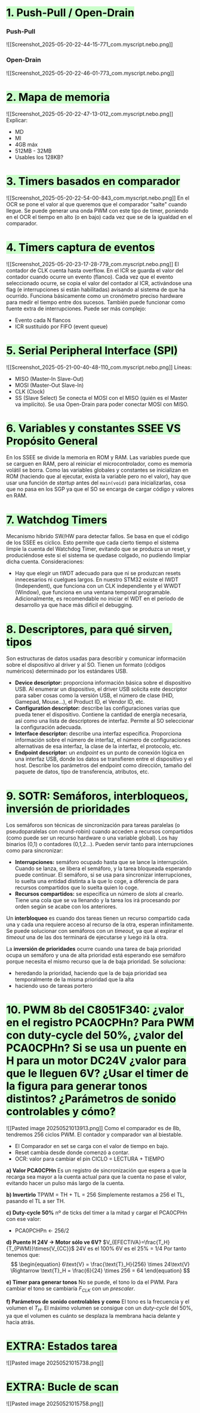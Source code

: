# <mark style="background: #CAFECAFE;">1. Push-Pull / Open-Drain</mark>
### Push-Pull
![[Screenshot_2025-05-20-22-44-15-771_com.myscript.nebo.png]]

### Open-Drain
![[Screenshot_2025-05-20-22-46-01-773_com.myscript.nebo.png]]
# <mark style="background: #CAFECAFE;">2. Mapa de memoria</mark>
![[Screenshot_2025-05-20-22-47-13-012_com.myscript.nebo.png]]
Explicar:
- MD
- MI
- 4GB máx
- 512MB - 32MB
- Usables los 128KB?
# <mark style="background: #CAFECAFE;">3. Timers basados en comparador</mark>
![[Screenshot_2025-05-20-22-54-00-843_com.myscript.nebo.png]]
En el OCR se pone el valor al que queremos que el comparador "salte" cuando llegue. Se puede generar una onda PWM con este tipo de timer, poniendo en el OCR el tiempo en alto (o en bajo) cada vez que se de la igualdad en el comparador.
# <mark style="background: #CAFECAFE;">4. Timers captura de eventos</mark>
![[Screenshot_2025-05-20-23-17-28-779_com.myscript.nebo.png]]
El contador de CLK cuenta hasta overflow. En el ICR se guarda el valor del contador cuando ocurre un evento (flanco). Cada vez que el evento seleccionado ocurre, se copia el valor del contador al ICR, activándose una flag (e interrupciones si están habilitadas) avisando al sistema de que ha ocurrido. Funciona básicamente como un cronómetro preciso hardware para medir el tiempo entre dos sucesos. También puede funcionar como fuente extra de interrupciones. Puede ser más complejo:
- Evento cada N flancos
- ICR sustituido por FIFO (event queue)
# <mark style="background: #CAFECAFE;">5. Serial Peripheral Interface (SPI)</mark>
![[Screenshot_2025-05-21-00-40-48-110_com.myscript.nebo.png]]
Líneas:
- MISO (Master-In Slave-Out)
- MOSI (Master-Out Slave-In)
- CLK (Clock)
- SS (Slave Select)
Se conecta el MOSI con el MISO (quién es el Master va implícito). Se usa Open-Drain para poder conectar MOSI con MISO.
# <mark style="background: #CAFECAFE;">6. Variables y constantes SSEE VS Propósito General</mark>
En los SSEE se divide la memoria en ROM y RAM. Las variables puede que se carguen en RAM, pero al reiniciar el microcontrolador, como es memoria volátil se borra. Como las variables globales y constantes se inicializan en ROM (haciendo que al ejecutar, exista la variable pero no el valor), hay que usar una función de _startup_ antes del `main(void)` para inicializarlas, cosa que no pasa en los SGP ya que el SO se encarga de cargar código y valores en RAM.
# <mark style="background: #CAFECAFE;">7. Watchdog Timers</mark>
Mecanismo híbrido SW/HW para detectar fallos. Se basa en que el código de los SSEE es cíclico. Esto permite que cada cierto tiempo el sistema limpie la cuenta del Watchdog Timer, evitando que se produzca un reset, y produciéndose este si el sistema se quedase colgado, no pudiendo limpiar dicha cuenta. Consideraciones:
- Hay que elegir un tWDT adecuado para que ni se produzcan resets innecesarios ni cuelgues largos. 
En nuestro STM32 existe el IWDT (Independent), que funciona con un CLK independiente y el WWDT (Window), que funciona en una ventana temporal programable. Adicionalmente, es recomendable no iniciar el WDT en el periodo de desarrollo ya que hace más difícil el debugging.
# <mark style="background: #CAFECAFE;">8. Descriptores, para qué sirven, tipos</mark>
Son estructuras de datos usadas para describir y comunicar información sobre el dispositivo al driver y al SO. Tienen un formato (códigos numéricos) determinado por los estándares USB.
- **Device descriptor:** proporciona información básica sobre el dispositivo USB. Al enumerar un dispositivo, el driver USB solicita este descriptor para saber cosas como la versión USB, el número de clase (HID, Gamepad, Mouse...), el Product ID, el Vendor ID, etc.
- **Configuration descriptor:** describe las configuraciones varias que pueda tener el dispositivo. Contiene la cantidad de energía necesaria, así como una lista de descriptores de interfaz. Permite al SO seleccionar la configuración adecuada.
- **Interface descriptor:** describe una interfaz específica. Proporciona información sobre el número de interfaz, el número de configuraciones alternativas de esa interfaz, la clase de la interfaz, el protocolo, etc.
- **Endpoint descriptor:** un _endpoint_ es un punto de conexión lógica en una interfaz USB, donde los datos se transfieren entre el dispositivo y el host. Describe los parámetros del endpoint como dirección, tamaño del paquete de datos, tipo de transferencia, atributos, etc.
# <mark style="background: #CAFECAFE;">9.       SOTR: Semáforos, interbloqueos, inversión de prioridades</mark>
Los semáforos son técnicas de sincronización para tareas paralelas (o pseudoparalelas con round-robin) cuando acceden a recursos compartidos (como puede ser un recurso hardware o una variable global). Los hay binarios (0,1) o contadores (0,1,2...). Pueden servir tanto para interrupciones como para sincronizar:
- **Interrupciones:** semáforo ocupado hasta que se lance la interrupción. Cuando se lanza, se libera el semáforo, y la tarea bloqueada esperando puede continuar. El semáforo, si se usa para sincronizar interrupciones, lo suelta una entidad distinta a la que lo coge, a diferencia de para recursos compartidos que lo suelta quien lo coge.
- **Recursos compartidos:** se especifica un número de _slots_ al crearlo. Tiene una cola que se va llenando y la tarea los irá procesando por orden según se acabe con los anteriores.

Un **interbloqueo** es cuando dos tareas tienen un recurso compartido cada una y cada una requiere acceso al recurso de la otra, esperan infinitamente. Se puede solucionar con semáforos con un _timeout_, ya que al expirar el _timeout_ una de las dos terminará de ejecutarse y luego irá la otra.

La **inversión de prioridades** ocurre cuando una tarea de baja prioridad ocupa un semáforo y una de alta prioridad está esperando ese semáforo porque necesita el mismo recurso que la de baja prioridad. Se soluciona:
- heredando la prioridad, haciendo que la de baja prioridad sea temporalmente de la misma prioridad que la alta
- haciendo uso de tareas portero
# <mark style="background: #CAFECAFE;">10. PWM 8b del C8051F340: ¿valor en el registro PCA0CPHn? Para PWM con duty-cycle del 50%, ¿valor del PCA0CPHn? Si se usa un puente en H para un motor DC24V ¿valor para que le lleguen 6V? ¿Usar el timer de la figura para generar tonos distintos? ¿Parámetros de sonido controlables y cómo?</mark>
![[Pasted image 20250521013913.png]]
Como el comparador es de 8b, tendremos 256 ciclos PWM. El contador y comparador van al biestable. 
- El Comparador en set se carga con el valor de tiempo en bajo. 
- Reset cambia desde donde comenzó a contar. 
- OCR: valor para cambiar el pin CICLO = LECTURA + TIEMPO

**a) Valor PCA0CPHn**
Es un registro de sincronización que espera a que la recarga sea mayor a la cuenta actual para que la cuenta no pase el valor, evitando hacer un pulso más largo de la cuenta.

**b) Invertirlo**
TPWM = TH + TL = 256
Simplemente restamos a 256 el TL, pasando el TL a ser TH.

**c) Duty-cycle 50%**
nº de ticks del timer a la mitad y cargar el PCA0CPHn con ese valor:
- PCA0PCHPn $\leftarrow$ 256/2

**d) Puente H 24V -> Motor sólo ve 6V?**
$V_{EFECTIVA}=\frac{T_H}{T_{PWM}}\times{V_{CC}}$
24V es el 100%
6V es el 25% = 1/4
Por tanto tenemos que:
$$
\begin{equation}
6\text{V} = \frac{\text{T}_H}{256} \times 24\text{V} \Rightarrow \text{T}_H = \frac{6}{24} \times 256 = 64
\end{equation}
$$

**e) Timer para generar tonos**
No se puede, el tono lo da el PWM. Para cambiar el tono se cambiaría $F_{CLK}$ con un _prescaler_.

**f) Parámetros de sonido controlables y como**
El tono es la frecuencia y el volumen el $T_H$. El máximo volumen se consigue con un _duty-cycle_ del 50%, ya que el volumen es cuánto se desplaza la membrana hacia delante y hacia atrás.
# <mark style="background:#CAFECAFE;">EXTRA: Estados tarea</mark>
![[Pasted image 20250521015738.png]]
# <mark style="background:#CAFECAFE;">EXTRA: Bucle de scan</mark>
![[Pasted image 20250521015758.png]]
